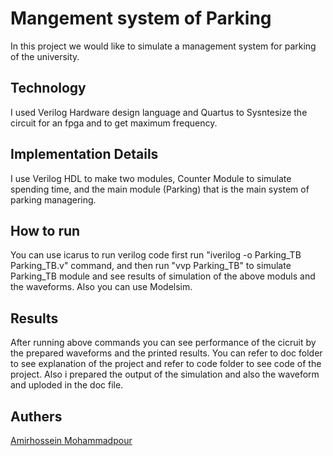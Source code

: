 # Mangement system of Parking
  In this project we would like to simulate a management system for parking of the university.
## Technology
  I used Verilog Hardware design language and Quartus to Sysntesize the circuit for an fpga and to get maximum frequency. 
## Implementation Details
  I use Verilog HDL to make two modules, Counter Module to simulate spending time, and the main module (Parking) that is the main system of parking managering.
## How to run
You can use icarus to run verilog code 
first run "iverilog -o Parking_TB Parking_TB.v" command, and then run "vvp Parking_TB" to simulate Parking_TB module and see results of simulation of the above moduls and the waveforms.
Also you can use Modelsim.
## Results 
After running above commands you can see performance of the cicruit by the prepared waveforms and the printed results.
You can refer to doc folder to see explanation of the project and refer to code folder to see code of the project. Also i prepared the output of the simulation and also the waveform and uploded in the doc file.
## Authers
[Amirhossein Mohammadpour](https://github.com/amirprogrammer04)
